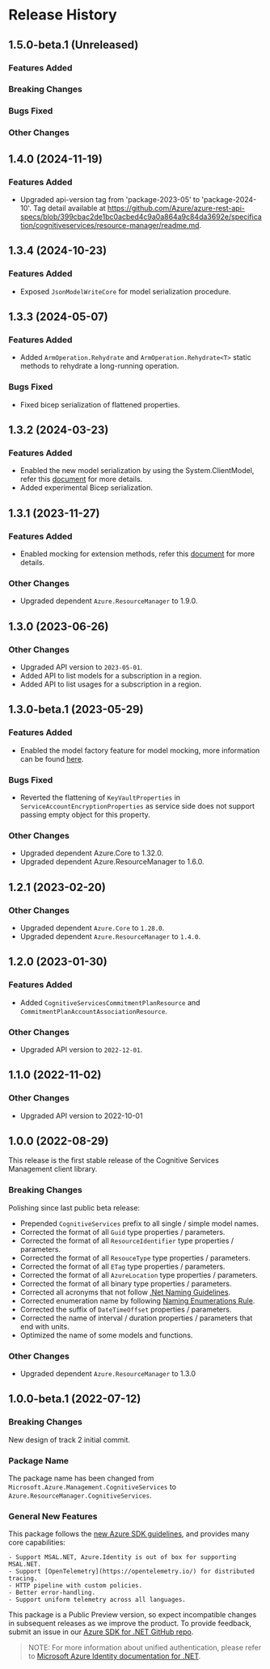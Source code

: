 # Release History

## 1.5.0-beta.1 (Unreleased)

### Features Added

### Breaking Changes

### Bugs Fixed

### Other Changes

## 1.4.0 (2024-11-19)

### Features Added

- Upgraded api-version tag from 'package-2023-05' to 'package-2024-10'. Tag detail available at https://github.com/Azure/azure-rest-api-specs/blob/399cbac2de1bc0acbed4c9a0a864a9c84da3692e/specification/cognitiveservices/resource-manager/readme.md.

## 1.3.4 (2024-10-23)

### Features Added

- Exposed `JsonModelWriteCore` for model serialization procedure.

## 1.3.3 (2024-05-07)

### Features Added

- Added `ArmOperation.Rehydrate` and `ArmOperation.Rehydrate<T>` static methods to rehydrate a long-running operation.

### Bugs Fixed

- Fixed bicep serialization of flattened properties.

## 1.3.2 (2024-03-23)

### Features Added

- Enabled the new model serialization by using the System.ClientModel, refer this [document](https://aka.ms/azsdk/net/mrw) for more details.
- Added experimental Bicep serialization.

## 1.3.1 (2023-11-27)

### Features Added

- Enabled mocking for extension methods, refer this [document](https://aka.ms/azsdk/net/mocking) for more details.

### Other Changes

- Upgraded dependent `Azure.ResourceManager` to 1.9.0.

## 1.3.0 (2023-06-26)

### Other Changes

- Upgraded API version to `2023-05-01`.
- Added API to list models for a subscription in a region.
- Added API to list usages for a subscription in a region.

## 1.3.0-beta.1 (2023-05-29)

### Features Added

- Enabled the model factory feature for model mocking, more information can be found [here](https://azure.github.io/azure-sdk/dotnet_introduction.html#dotnet-mocking-factory-builder).

### Bugs Fixed

- Reverted the flattening of `KeyVaultProperties` in `ServiceAccountEncryptionProperties` as service side does not support passing empty object for this property.

### Other Changes

- Upgraded dependent Azure.Core to 1.32.0.
- Upgraded dependent Azure.ResourceManager to 1.6.0.

## 1.2.1 (2023-02-20)

### Other Changes

- Upgraded dependent `Azure.Core` to `1.28.0`.
- Upgraded dependent `Azure.ResourceManager` to `1.4.0`.

## 1.2.0 (2023-01-30)

### Features Added

- Added `CognitiveServicesCommitmentPlanResource` and `CommitmentPlanAccountAssociationResource`.

### Other Changes

- Upgraded API version to `2022-12-01`.

## 1.1.0 (2022-11-02)

### Other Changes

- Upgraded API version to 2022-10-01

## 1.0.0 (2022-08-29)

This release is the first stable release of the Cognitive Services Management client library.

### Breaking Changes

Polishing since last public beta release:
- Prepended `CognitiveServices` prefix to all single / simple model names.
- Corrected the format of all `Guid` type properties / parameters.
- Corrected the format of all `ResourceIdentifier` type properties / parameters.
- Corrected the format of all `ResouceType` type properties / parameters.
- Corrected the format of all `ETag` type properties / parameters.
- Corrected the format of all `AzureLocation` type properties / parameters.
- Corrected the format of all binary type properties / parameters.
- Corrected all acronyms that not follow [.Net Naming Guidelines](https://learn.microsoft.com/dotnet/standard/design-guidelines/naming-guidelines).
- Corrected enumeration name by following [Naming Enumerations Rule](https://learn.microsoft.com/dotnet/standard/design-guidelines/names-of-classes-structs-and-interfaces#naming-enumerations).
- Corrected the suffix of `DateTimeOffset` properties / parameters.
- Corrected the name of interval / duration properties / parameters that end with units.
- Optimized the name of some models and functions.

### Other Changes

- Upgraded dependent `Azure.ResourceManager` to 1.3.0

## 1.0.0-beta.1 (2022-07-12)

### Breaking Changes

New design of track 2 initial commit.

### Package Name

The package name has been changed from `Microsoft.Azure.Management.CognitiveServices` to `Azure.ResourceManager.CognitiveServices`.

### General New Features

This package follows the [new Azure SDK guidelines](https://azure.github.io/azure-sdk/general_introduction.html), and provides many core capabilities:

    - Support MSAL.NET, Azure.Identity is out of box for supporting MSAL.NET.
    - Support [OpenTelemetry](https://opentelemetry.io/) for distributed tracing.
    - HTTP pipeline with custom policies.
    - Better error-handling.
    - Support uniform telemetry across all languages.

This package is a Public Preview version, so expect incompatible changes in subsequent releases as we improve the product. To provide feedback, submit an issue in our [Azure SDK for .NET GitHub repo](https://github.com/Azure/azure-sdk-for-net/issues).

> NOTE: For more information about unified authentication, please refer to [Microsoft Azure Identity documentation for .NET](https://learn.microsoft.com//dotnet/api/overview/azure/identity-readme?view=azure-dotnet).
